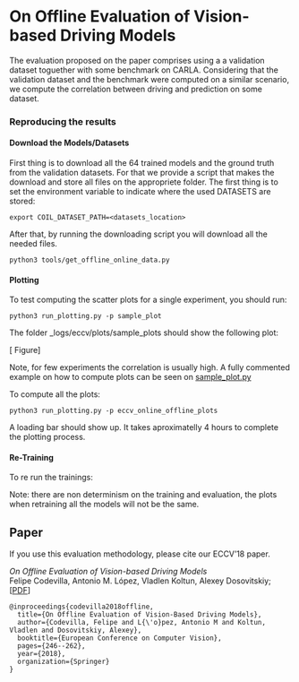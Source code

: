 On Offline Evaluation of Vision-based Driving Models
====================================================


The evaluation proposed on the paper comprises
using a a validation dataset toguether with some benchmark on
CARLA. Considering that the validation
dataset and the benchmark were computed on a similar
scenario, we compute the correlation between driving and prediction
on some dataset.

### Reproducing the results



#### Download the Models/Datasets

First thing is to download all the 64 trained models and the
ground truth from the validation datasets.
For that we provide a script that makes the download and store
all files on the appropriete folder. The first thing
is to set the environment variable to indicate where the
used DATASETS are stored:

    export COIL_DATASET_PATH=<datasets_location>

After that, by running the downloading script you will download
all the needed files.

    python3 tools/get_offline_online_data.py


#### Plotting

To test computing the scatter plots for a single experiment,
you should run:

    python3 run_plotting.py -p sample_plot


The folder _logs/eccv/plots/sample_plots should show
the following plot:

[ Figure]

Note, for  few experiments the correlation is usually high.
A fully commented example on how to compute plots can
be seen on [sample_plot.py](plotter/plotting_params/sample_plot.py)

To compute all the plots:

    python3 run_plotting.py -p eccv_online_offline_plots

A loading bar should show up. It takes aproximatelly 4 hours
to complete the plotting process.

#### Re-Training
To re run the trainings:


Note: there are non determinism on the training and evaluation, the
plots when retraining all the models will not be the same.




Paper
-----

If you use this evaluation methodology, please cite our ECCV’18 paper.

_On Offline Evaluation of Vision-based Driving Models_<br>Felipe Codevilla,
 Antonio M. López, Vladlen Koltun, Alexey Dosovitskiy;
[[PDF](https://arxiv.org/pdf/1809.04843.pdf)]


```
@inproceedings{codevilla2018offline,
  title={On Offline Evaluation of Vision-Based Driving Models},
  author={Codevilla, Felipe and L{\'o}pez, Antonio M and Koltun, Vladlen and Dosovitskiy, Alexey},
  booktitle={European Conference on Computer Vision},
  pages={246--262},
  year={2018},
  organization={Springer}
}

```
